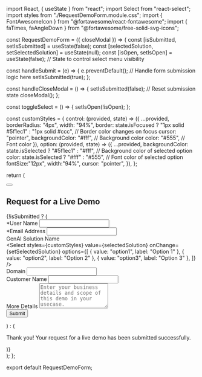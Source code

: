 
import React, { useState } from "react";
import Select from "react-select";
import styles from "./RequestDemoForm.module.css";
import { FontAwesomeIcon } from "@fortawesome/react-fontawesome";
import { faTimes, faAngleDown } from "@fortawesome/free-solid-svg-icons";

const RequestDemoForm = ({ closeModal }) => {
  const [isSubmitted, setIsSubmitted] = useState(false);
  const [selectedSolution, setSelectedSolution] = useState(null);
  const [isOpen, setIsOpen] = useState(false); // State to control select menu visibility

  const handleSubmit = (e) => {
    e.preventDefault();
    // Handle form submission logic here
    setIsSubmitted(true);
  };

  const handleCloseModal = () => {
    setIsSubmitted(false); // Reset submission state
    closeModal();
  };

  const toggleSelect = () => {
    setIsOpen(!isOpen);
  };

  const customStyles = {
    control: (provided, state) => ({
      ...provided,
      borderRadius: "4px",
      width: "94%",
      border: state.isFocused ? "1px solid #5f1ec1" : "1px solid #ccc", // Border color changes on focus
      cursor: "pointer",
      backgroundColor: "#fff", // Background color
      color: "#555", // Font color
    }),
    option: (provided, state) => ({
      ...provided,
      backgroundColor: state.isSelected ? "#5f1ec1" : "#fff", // Background color of selected option
      color: state.isSelected ? "#fff" : "#555", // Font color of selected option
      fontSize:"12px",
      width:"94%",
      cursor: "pointer",
    }),
  };

  return (
    <div className={styles.formContainer}>
      <button className={styles.closeButton} onClick={handleCloseModal}>
        <FontAwesomeIcon icon={faTimes} />
      </button>
      <h2 className={styles.demoHead}>Request for a Live Demo</h2>
      {!isSubmitted ? (
        <form onSubmit={handleSubmit}>
          <div className={styles.formGroup}>
            <label>*User Name</label>
            <input type="text" required />
          </div>
          <div className={styles.formGroup}>
            <label>*Email Address</label>
            <input type="email" required />
          </div>
          <div className={styles.formGroup}>
            <label>GenAI Solution Name</label>
            <div className={styles.customSelect}>
              <Select
                styles={customStyles}
                value={selectedSolution}
                onChange={setSelectedSolution}
                options={[
                  { value: "option1", label: "Option 1" },
                  { value: "option2", label: "Option 2" },
                  { value: "option3", label: "Option 3" },
                ]}
              />
            </div>
          </div>
          <div className={styles.formGroup}>
            <label>Domain</label>
            <input type="text" required />
          </div>
          <div className={styles.formGroup}>
            <label>Customer Name</label>
            <input type="text" required />
          </div>
          <div className={styles.formGroup}>
            <label>More Details</label>
            <textarea
              placeholder="Enter your business details and scope of this demo in your usecase."
              rows="4"
              required
            ></textarea>
          </div>
          <button type="submit" className={styles.submitButton}>
            Submit
          </button>
        </form>
      ) : (
        <p className={styles.successMessage}>
          Thank you! Your request for a live demo has been submitted
          successfully.
        </p>
      )}
    </div>
  );
};

export default RequestDemoForm;
